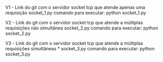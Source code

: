 V1 - Link do git com o servidor socket tcp que atende apenas uma requisição 
socket_1.py
comando para executar: python socket_1.py

V2 - Link do git com o servidor socket tcp que atende a múltiplas requisições não simultânea 
socket_2.py
comando para executar: python socket_2.py

V3 - Link do git com o servidor socket tcp que atende a múltiplas requisições simultâneas *
socket_3.py
comando para executar: python socket_3.py